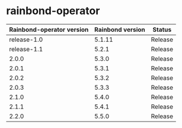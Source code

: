 # rainbond-operator


| Rainbond-operator version | Rainbond version | Status      |
| ------------------------- | ---------------- | ----------- |
| release-1.0               | 5.1.11           | Release     |
| release-1.1               | 5.2.1            | Release     |
| 2.0.0                     | 5.3.0            | Release     |
| 2.0.1                     | 5.3.1            | Release     |
| 2.0.2                     | 5.3.2            | Release     |
| 2.0.3                     | 5.3.3            | Release     |
| 2.1.0                     | 5.4.0            | Release     |
| 2.1.1                     | 5.4.1            | Release     |
| 2.2.0                     | 5.5.0            | Release     |